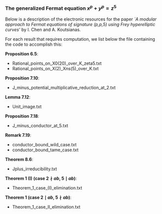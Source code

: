 ### The generalized Fermat equation $x^p + y^p = z^5$

Below is a description of the electronic resources for the paper *`A modular approach to Fermat equations of signature (p,p,5) using Frey hyperelliptic curves’* by I. Chen and A. Koutsianas.

For each result that requires computation, we list below the file containing the code to accomplish this:

**Proposition 6.5**: 
- Rational_points_on_X0(20)_over_K_zeta5.txt
- Rational_points_on_X(2)_Xns(5)_over_K.txt


**Proposition 7.10**:
- J_minus_potential_multiplicative_reduction_at_2.txt


**Lemma 7.12**:
- Unit_image.txt


**Proposition 7.18**:
- J_minus_conductor_at_5.txt


**Remark 7.19**:
- conductor_bound_wild_case.txt
- conductor_bound_tame_case.txt


**Theorem 8.6**:
- Jplus_irreducibility.txt


**Theorem 1 (I) (case $2 \nmid ab$, $5 \mid ab$)**: 
- Theorem_1_case_(I)_elimination.txt


**Theorem 1 (case $2 \mid ab$, $5 \nmid ab$)**:
- Theorem_1_case_II_elimination.txt
